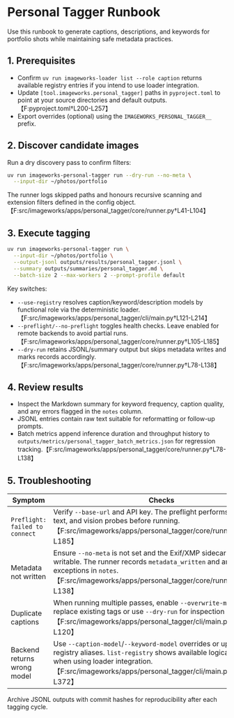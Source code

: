 # Personal Tagger Runbook

Use this runbook to generate captions, descriptions, and keywords for portfolio
shots while maintaining safe metadata practices.

## 1. Prerequisites
- Confirm `uv run imageworks-loader list --role caption` returns available
  registry entries if you intend to use loader integration.
- Update `[tool.imageworks.personal_tagger]` paths in `pyproject.toml` to point at
  your source directories and default outputs.【F:pyproject.toml†L200-L257】
- Export overrides (optional) using the `IMAGEWORKS_PERSONAL_TAGGER__` prefix.

## 2. Discover candidate images
Run a dry discovery pass to confirm filters:
```bash
uv run imageworks-personal-tagger run --dry-run --no-meta \
  --input-dir ~/photos/portfolio
```
The runner logs skipped paths and honours recursive scanning and extension
filters defined in the config object.【F:src/imageworks/apps/personal_tagger/core/runner.py†L41-L104】

## 3. Execute tagging
```bash
uv run imageworks-personal-tagger run \
  --input-dir ~/photos/portfolio \
  --output-jsonl outputs/results/personal_tagger.jsonl \
  --summary outputs/summaries/personal_tagger.md \
  --batch-size 2 --max-workers 2 --prompt-profile default
```
Key switches:
- `--use-registry` resolves caption/keyword/description models by functional role
  via the deterministic loader.【F:src/imageworks/apps/personal_tagger/cli/main.py†L121-L214】
- `--preflight/--no-preflight` toggles health checks. Leave enabled for remote
  backends to avoid partial runs.【F:src/imageworks/apps/personal_tagger/core/runner.py†L105-L185】
- `--dry-run` retains JSONL/summary output but skips metadata writes and marks
  records accordingly.【F:src/imageworks/apps/personal_tagger/core/runner.py†L78-L138】

## 4. Review results
- Inspect the Markdown summary for keyword frequency, caption quality, and any
  errors flagged in the `notes` column.
- JSONL entries contain raw text suitable for reformatting or follow-up prompts.
- Batch metrics append inference duration and throughput history to
  `outputs/metrics/personal_tagger_batch_metrics.json` for regression tracking.【F:src/imageworks/apps/personal_tagger/core/runner.py†L78-L138】

## 5. Troubleshooting
| Symptom | Checks |
| --- | --- |
| `Preflight: failed to connect` | Verify `--base-url` and API key. The preflight performs `/models`, text, and vision probes before running.【F:src/imageworks/apps/personal_tagger/core/runner.py†L105-L185】 |
| Metadata not written | Ensure `--no-meta` is not set and the Exif/XMP sidecar path is writable. The runner records `metadata_written` and any exceptions in `notes`.【F:src/imageworks/apps/personal_tagger/core/runner.py†L78-L138】 |
| Duplicate captions | When running multiple passes, enable `--overwrite-metadata` to replace existing tags or use `--dry-run` for inspection only.【F:src/imageworks/apps/personal_tagger/cli/main.py†L19-L120】 |
| Backend returns wrong model | Use `--caption-model`/`--keyword-model` overrides or update registry aliases. `list-registry` shows available logical names when using loader integration.【F:src/imageworks/apps/personal_tagger/cli/main.py†L215-L372】 |

Archive JSONL outputs with commit hashes for reproducibility after each tagging
cycle.
